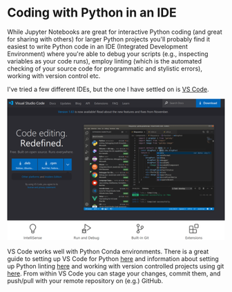 # Coding with Python in an IDE

While Jupyter Notebooks are great for interactive Python coding (and great for sharing with others) for larger Python projects you'll probably find it easiest to write Python code in an IDE (Integrated Development Environment) where you're able to debug your scripts (e.g., inspecting variables as your code runs), employ linting (which is the automated checking of your source code for programmatic and stylistic errors), working with version control etc.

I've tried a few different IDEs, but the one I have settled on is [VS Code](https://code.visualstudio.com/).

<center>

[![book_cover](images/vscode.png)](https://code.visualstudio.com/)
    
</center>

VS Code works well with Python Conda environments. There is a great guide to setting up VS Code for Python [here](https://code.visualstudio.com/) and information about setting up Python linting [here](https://code.visualstudio.com/docs/python/linting) and working with version controlled projects using git [here](https://code.visualstudio.com/docs/editor/versioncontrol). From within VS Code you can stage your changes, commit them, and push/pull with your remote repository on (e.g.) GitHub.
